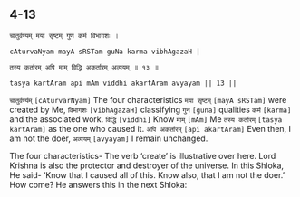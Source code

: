 ## 4-13


```shloka-sa
चातुर्वण्यम् मया सृष्टम् गुण कर्म विभागशः ।
```
```shloka-sa-hk
cAturvaNyam mayA sRSTam guNa karma vibhAgazaH |
```
```shloka-sa
तस्य कर्तारम् अपि माम् विद्धि अकर्तारम् अव्ययम् ॥ १३ ॥
```
```shloka-sa-hk
tasya kartAram api mAm viddhi akartAram avyayam || 13 ||
```

`चातुर्वर्ण्यम्` `[cAturvarNyam]` The four characteristics `मया सृष्टम्` `[mayA sRSTam]` were created by Me, `विभागशः` `[vibhAgazaH]` classifying `गुन` `[guna]` qualities `कर्म` `[karma]` and the associated work. `विद्धि` `[viddhi]` Know `माम्` `[mAm]` Me `तस्य कर्तारम्` `[tasya kartAram]` as the one who caused it. `अपि अकर्तारम्` `[api akartAram]` Even then, I am not the doer, `अव्ययम्` `[avyayam]` I remain unchanged.

The four characteristics- 
The verb ‘create’ is illustrative over here. Lord Krishna is also the protector and destroyer of the universe. In this Shloka, He said- ‘Know that I caused all of this. Know also, that I am not the doer.’
How come? He answers this in the next Shloka:

